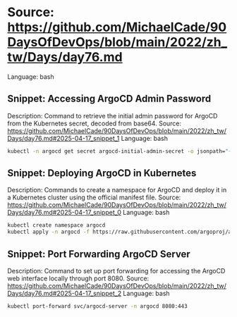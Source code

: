 # Source: https://github.com/MichaelCade/90DaysOfDevOps/blob/main/2022/zh_tw/Days/day76.md
Language: bash

## Snippet: Accessing ArgoCD Admin Password
Description: Command to retrieve the initial admin password for ArgoCD from the Kubernetes secret, decoded from base64.
Source: https://github.com/MichaelCade/90DaysOfDevOps/blob/main/2022/zh_tw/Days/day76.md#2025-04-17_snippet_1
Language: bash

```bash
kubectl -n argocd get secret argocd-initial-admin-secret -o jsonpath="{.data.password}" | base64 -d && echo
```

## Snippet: Deploying ArgoCD in Kubernetes
Description: Commands to create a namespace for ArgoCD and deploy it in a Kubernetes cluster using the official manifest file.
Source: https://github.com/MichaelCade/90DaysOfDevOps/blob/main/2022/zh_tw/Days/day76.md#2025-04-17_snippet_0
Language: bash

```bash
kubectl create namespace argocd
kubectl apply -n argocd -f https://raw.githubusercontent.com/argoproj/argo-cd/stable/manifests/install.yaml
```

## Snippet: Port Forwarding ArgoCD Server
Description: Command to set up port forwarding for accessing the ArgoCD web interface locally through port 8080.
Source: https://github.com/MichaelCade/90DaysOfDevOps/blob/main/2022/zh_tw/Days/day76.md#2025-04-17_snippet_2
Language: bash

```bash
kubectl port-forward svc/argocd-server -n argocd 8080:443
```